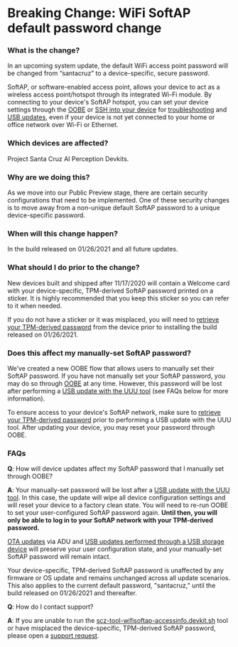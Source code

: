 # Breaking Change: WiFi SoftAP default password change

### What is the change?

In an upcoming system update, the default WiFi access point password will be changed  from “santacruz” to a device-specific, secure password.

SoftAP, or software-enabled access point, allows your device to act as a wireless access point/hotspot through its integrated Wi-Fi module. By connecting to your device's SoftAP hotspot, you can set your device settings through the [OOBE](https://github.com/microsoft/Project-Santa-Cruz-Preview/blob/main/user-guides/getting_started/oobe.md) or [SSH into your device](https://github.com/microsoft/Project-Santa-Cruz-Preview/blob/main/user-guides/general/troubleshooting/ssh_and_serial_connection_setup.md) for [troubleshooting](https://github.com/microsoft/Project-Santa-Cruz-Preview/blob/main/user-guides/general/troubleshooting/general_devkit_troubleshooting.md) and [USB updates](https://github.com/microsoft/Project-Santa-Cruz-Preview/blob/main/user-guides/updating/usb_updating.md), even if your device is not yet connected to your home or office network over Wi-Fi or Ethernet.

### Which devices are affected?

Project Santa Cruz AI Perception Devkits.

### Why are we doing this?

As we move into our Public Preview stage, there are certain security configurations that need to be implemented. One of these security changes is to move away from a non-unique default SoftAP password to a unique device-specific password.

### When will this change happen?

In the build released on 01/26/2021 and all future updates.

### What should I do prior to the change?

New devices built and shipped after 11/17/2020 will contain a Welcome card with your device-specific, TPM-derived SoftAP password printed on a sticker. It is highly recommended that you keep this sticker so you can refer to it when needed.

If you do not have a sticker or it was misplaced, you will need to [retrieve your TPM-derived password](https://github.com/microsoft/Project-Santa-Cruz-Preview/blob/main/tools/SoftAP-access-info-tool/README.md) from the device prior to installing the build released on 01/26/2021.  

### Does this affect my manually-set SoftAP password?

We’ve created a new OOBE flow that allows users to manually set their SoftAP password. If you have not manually set your SoftAP password, you may do so through [OOBE](https://github.com/microsoft/Project-Santa-Cruz-Preview/blob/main/user-guides/getting_started/oobe.md) at any time. However, this password will be lost after performing a [USB update with the UUU tool](https://github.com/microsoft/Project-Santa-Cruz-Preview/blob/main/user-guides/updating/usb_updating.md#usb-update-method-2-nxp-uuu-tool) (see FAQs below for more information). 

To ensure access to your device's SoftAP network, make sure to [retrieve your TPM-derived password](https://github.com/microsoft/Project-Santa-Cruz-Preview/blob/main/tools/SoftAP-access-info-tool/README.md) prior to performing a USB update with the UUU tool. After updating your device, you may reset your password through OOBE. 

### FAQs

**Q**: How will device updates affect my SoftAP password that I manually set through OOBE?

**A**: Your manually-set password will be lost after a [USB update with the UUU tool](https://github.com/microsoft/Project-Santa-Cruz-Preview/blob/main/user-guides/updating/usb_updating.md#usb-update-method-2-nxp-uuu-tool). In this case, the update will wipe all device configuration settings and will reset your device to a factory clean state. You will need to re-run OOBE to set your user-configured SoftAP password again. **Until then, you will only be able to log in to your SoftAP network with your TPM-derived password.**

[OTA updates](https://github.com/microsoft/Project-Santa-Cruz-Preview/blob/main/user-guides/updating/ota_update.md) via ADU and [USB updates performed through a USB storage device](https://github.com/microsoft/Project-Santa-Cruz-Preview/blob/main/user-guides/updating/usb_updating.md#usb-update-method-1-usb-storage-device) will preserve your user configuration state, and your manually-set SoftAP password will remain intact.

Your device-specific, TPM-derived SoftAP password is unaffected by any firmware or OS update and remains unchanged across all update scenarios. This also applies to the current default password, "santacruz," until the build released on 01/26/2021 and thereafter.

**Q**: How do I contact support?

**A**: If you are unable to run the [scz-tool-wifisoftap-accessinfo.devkit.sh](https://github.com/microsoft/Project-Santa-Cruz-Preview/tree/main/tools/SoftAP-access-info-tool) tool or have misplaced the device-specific, TPM-derived SoftAP password, please open a [support request](https://github.com/microsoft/Project-Santa-Cruz-Preview/blob/main/user-guides/general/get-support.md).
